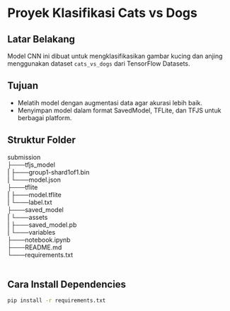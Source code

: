 # Proyek Klasifikasi Cats vs Dogs

## Latar Belakang
Model CNN ini dibuat untuk mengklasifikasikan gambar kucing dan anjing menggunakan dataset `cats_vs_dogs` dari TensorFlow Datasets.

## Tujuan
- Melatih model dengan augmentasi data agar akurasi lebih baik.
- Menyimpan model dalam format SavedModel, TFLite, dan TFJS untuk berbagai platform.

## Struktur Folder
submission <br>
├───tfjs_model <br>
| ├───group1-shard1of1.bin <br>
| └───model.json <br>
├───tflite <br>
| ├───model.tflite <br>
| └───label.txt <br>
├───saved_model <br>
| └───assets <br>
| ├───saved_model.pb <br>
| └───variables <br>
├───notebook.ipynb <br>
├───README.md <br>
└───requirements.txt <br>
<br>

## Cara Install Dependencies
```bash
pip install -r requirements.txt
